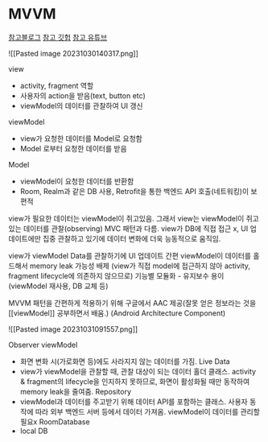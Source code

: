 # MVVM
[참고블로그](https://velog.io/@haero_kim/Android-%EA%B9%94%EC%8C%88%ED%95%98%EA%B2%8C-MVVM-%ED%8C%A8%ED%84%B4%EA%B3%BC-AAC-%EC%95%8C%EC%95%84%EB%B3%B4%EA%B8%B0)  [참고 깃헙](https://github.com/mitchtabian/MVVMRecipeApp) [참고 유튜브](https://www.youtube.com/watch?v=LFlobqW8Sy8)

![[Pasted image 20231030140317.png]]

view 
- activity, fragment 역할
- 사용자의 action을 받음(text, button etc)
- viewModel의 데이터를 관찰하여 UI 갱신

viewModel
- view가 요청한 데이터를 Model로 요청함
- Model 로부터 요청한 데이터를 받음

Model
- viewModel이 요청한 데이터를 반환함
- Room, Realm과 같은 DB 사용, Retrofit을 통한 백엔드 API 호출(네트워킹)이 보편적

view가 필요한 데이터는 viewModel이 쥐고있음.
그래서 view는 viewModel이 쥐고 있는 데이터를 관찰(observing)
MVC 패턴과 다름. view가 DB에 직접 접근 x, UI 업데이트에만 집중
관찰하고 있기에 데이터 변화에 더욱 능동적으로 움직임.

view가 viewModel Data를 관찰하기에 UI 업데이트 간편
viewModel이 데이터를 홀드해서 memory leak 가능성 배제
(view가 직접 model에 접근하지 않아 activity, fragment lifecycle에 의존하지 않으므로)
기능별 모듈화 - 유지보수 용이(viewModel 재사용, DB 교체 등)

MVVM 패턴을 간편하게 적용하기 위해 구글에서 AAC 제공(잘못 얻은 정보라는 것을 [[viewModel]] 공부하면서 배움.)
(Android Architecture Component)

![[Pasted image 20231031091557.png]]

Observer
viewModel
- 화면 변화 시(가로화면 등)에도 사라지지 않는 데이터를 가짐.
Live Data
- view가 viewModel을 관찰할 때, 관찰 대상이 되는 데이터 홀더 클래스. activity & fragment의 lifecycle을 인지하지 못하므로, 화면이 활성화될 때만 동작하여 memory leak을 줄여줌.
Repository
- viewModel과 데이터를 주고받기 위해 데이터 API를 포함하는 클래스. 사용자 동작에 따라 외부 백엔드 서버 등에서 데이터 가져옴. viewModel이 데이터를 관리할 필요x
RoomDatabase
- local DB